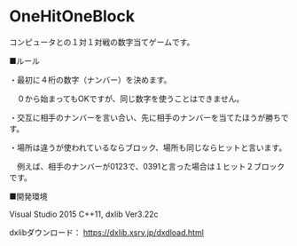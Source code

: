 # OneHitOneBlock
コンピュータとの１対１対戦の数字当てゲームです。

■ルール

・最初に４桁の数字（ナンバー）を決めます。

　０から始まってもOKですが、同じ数字を使うことはできません。
 
・交互に相手のナンバーを言い合い、先に相手のナンバーを当てたほうが勝ちです。

・場所は違うが使われているならブロック、場所も同じならヒットと言います。

　例えば、相手のナンバーが0123で、0391と言った場合は１ヒット２ブロックです。


■開発環境

Visual Studio 2015 C++11, dxlib Ver3.22c

dxlibダウンロード： https://dxlib.xsrv.jp/dxdload.html
